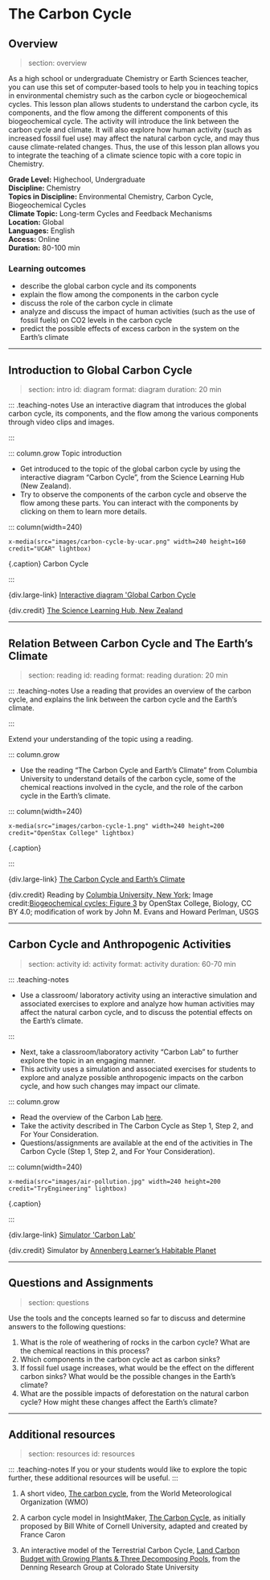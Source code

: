 ﻿# The Carbon Cycle

## Overview
> section: overview

As a high school or undergraduate Chemistry or Earth Sciences teacher, you can use this set of computer-based tools to help you in teaching topics in environmental chemistry such as the carbon cycle or biogeochemical cycles.
This lesson plan allows students to understand the carbon cycle, its components, and the flow among the different components of this biogeochemical cycle. The activity will introduce the link between the carbon cycle and climate. It will also explore how human activity (such as increased fossil fuel use) may affect the natural carbon cycle, and may thus cause climate-related changes.
Thus, the use of this lesson plan allows you to integrate the teaching of a climate science topic with a core topic in Chemistry.

 
__Grade Level:__ Highechool, Undergraduate   
__Discipline:__ Chemistry   
__Topics in Discipline:__ Environmental Chemistry, Carbon Cycle, Biogeochemical Cycles   
__Climate Topic:__ Long-term Cycles and Feedback Mechanisms     
__Location:__ Global   
__Languages:__ English     
__Access:__ Online   
__Duration:__ 80-100 min   


### Learning outcomes

* describe the global carbon cycle and its components
* explain the flow among the components in the carbon cycle
* discuss the role of the carbon cycle in climate
* analyze and discuss the impact of human activities (such as the use of fossil fuels) on CO2 levels in the carbon cycle
* predict the possible effects of excess carbon in the system on the Earth’s climate

---

## Introduction to Global Carbon Cycle
> section: intro
> id: diagram
> format: diagram
> duration: 20 min

::: .teaching-notes
Use an interactive diagram that introduces the global carbon cycle, its components, and the flow among the various components through video clips and images.

:::

::: column.grow
 Topic introduction 
 * Get introduced to the topic of the global carbon cycle by using the interactive diagram “Carbon Cycle”, from the Science Learning Hub (New Zealand).
 * Try to observe the components of the carbon cycle and observe the flow among these parts. You can interact with the components by clicking on them to learn more details.

::: column(width=240)

    x-media(src="images/carbon-cycle-by-ucar.png" width=240 height=160 credit="UCAR" lightbox)

{.caption} Carbon Cycle

:::

{div.large-link} 
[Interactive diagram 'Global Carbon Cycle](https://www.sciencelearn.org.nz/image_maps/3-carbon-cycle)

{div.credit}
[The Science Learning Hub, New Zealand](https://www.sciencelearn.org.nz/)

---

## Relation Between Carbon Cycle and The Earth’s Climate
> section: reading
> id: reading
> format: reading
> duration: 20 min

::: .teaching-notes
Use a reading that provides an overview of the carbon cycle, and explains the link between the carbon cycle and the Earth’s climate.

:::

Extend your understanding of the topic using a reading.

::: column.grow
* Use the reading “The Carbon Cycle and Earth’s Climate” from Columbia University to understand details of the carbon cycle, some of the chemical reactions involved in the cycle, and the role of the carbon cycle in the Earth’s climate.

::: column(width=240)

    x-media(src="images/carbon-cycle-1.png" width=240 height=200 credit="OpenStax College" lightbox)

{.caption} 

:::

{div.large-link} 
[The Carbon Cycle and Earth’s Climate](http://www.columbia.edu/~vjd1/carbon.htm)

{div.credit} 
Reading by [Columbia University, New York](https://www.columbia.edu/); Image credit:[Biogeochemical cycles: Figure 3](http://cnx.org/contents/s8Hh0oOc@9.10:1KV9fus6@4/Biogeochemical-Cycles) by OpenStax College, Biology, CC BY 4.0; modification of work by John M. Evans and Howard Perlman, USGS

---

## Carbon Cycle and Anthropogenic Activities
> section: activity
> id: activity
> format: activity
> duration: 60-70 min

::: .teaching-notes
* Use a classroom/ laboratory activity using an interactive simulation and associated exercises to explore and analyze how human activities may affect the natural carbon cycle, and to discuss the potential effects on the Earth’s climate.

:::

* Next, take a classroom/laboratory activity “Carbon Lab” to further explore the topic in an engaging manner.
* This activity uses a simulation and associated exercises for students to explore and analyze possible anthropogenic impacts on the carbon cycle, and how such changes may impact our climate.

::: column.grow
* Read the overview of the Carbon Lab [here](https://www.learner.org/courses/envsci/interactives/carbon/index.php).
* Take the activity described in The Carbon Cycle as Step 1, Step 2, and For Your Consideration.
* Questions/assignments are available at the end of the activities in The Carbon Cycle (Step 1, Step 2, and For Your Consideration). 


::: column(width=240)

    x-media(src="images/air-pollution.jpg" width=240 height=200 credit="TryEngineering" lightbox)

{.caption}

:::

{div.large-link} 
[Simulator 'Carbon Lab'](https://www.learner.org/series/the-habitable-planet-a-systems-approach-to-environmental-science/carbon-lab/)

{div.credit} 
Simulator by [Annenberg Learner’s Habitable Planet](https://www.learner.org/courses/envsci/index.html)

---


## Questions and Assignments

> section: questions

Use the tools and the concepts learned so far to discuss and determine answers to the following questions:

1. What is the role of weathering of rocks in the carbon cycle? What are the chemical reactions in this process?
2. Which components in the carbon cycle act as carbon sinks?
3. If fossil fuel usage increases, what would be the effect on the different carbon sinks? What would be the possible changes in the Earth’s climate?
4. What are the possible impacts of deforestation on the natural carbon cycle? How might these changes affect the Earth’s climate? 

---

## Additional resources
> section: resources
> id: resources

::: .teaching-notes
If you or your students would like to explore the topic further, these additional resources will be useful.
:::

1. A short video, [The carbon cycle](https://www.youtube.com/watch?v=E8Y6L5TI_94), from the World Meteorological Organization (WMO) 

2. A carbon cycle model in InsightMaker, [The Carbon Cycle](https://insightmaker.com/insight/79473/Global-Carbon-Cycle), as initially proposed by Bill White of Cornell University, adapted and created by France Caron

3. An interactive model of the Terrestrial Carbon Cycle, [Land Carbon Budget with Growing Plants & Three Decomposing Pools](http://biocycle.atmos.colostate.edu/shiny/Land/), from the Denning Research Group at Colorado State University